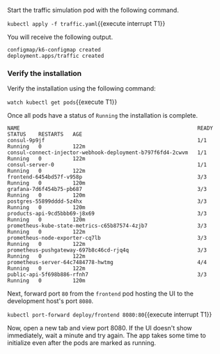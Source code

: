 
Start the traffic simulation pod with the following command.

`kubectl apply -f traffic.yaml`{{execute interrupt T1}}

You will receive the following output.

```plaintext
configmap/k6-configmap created
deployment.apps/traffic created
```

### Verify the installation

Verify the installation using the following command:

`watch kubectl get pods`{{execute T1}}

Once all pods have a status of `Running` the installation is complete.

```plaintext
NAME                                                         READY   STATUS    RESTARTS   AGE
consul-9p9jf                                                 1/1     Running   0          122m
consul-connect-injector-webhook-deployment-b797f6fd4-2cwvm   1/1     Running   0          122m
consul-server-0                                              1/1     Running   0          122m
frontend-6454bd57f-v958p                                     3/3     Running   0          120m
grafana-7d6f454b75-pb687                                     3/3     Running   0          120m
postgres-55899dddd-5z4hx                                     3/3     Running   0          120m
products-api-9cd5bbb69-j8x69                                 3/3     Running   0          120m
prometheus-kube-state-metrics-c65b87574-4zjb7                3/3     Running   0          122m
prometheus-node-exporter-cq7lb                               3/3     Running   0          122m
prometheus-pushgateway-697b8c46cd-rjq4q                      3/3     Running   0          122m
prometheus-server-64c7484778-hwtmg                           4/4     Running   0          122m
public-api-5f698b886-rfnh7                                   3/3     Running   0          120m
```

Next, forward port `80` from the `frontend` pod hosting the UI to the development
host's port `8080`.

`kubectl port-forward deploy/frontend 8080:80`{{execute interrupt T1}}

Now, open a new tab and view port 8080. If the UI doesn't show immediately,
wait a minute and try again. The app takes some time to initialize even
after the pods are marked as running.
